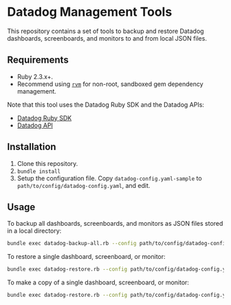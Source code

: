 # Datadog Management Tools

This repository contains a set of tools to backup and restore Datadog
dashboards, screenboards, and monitors to and from local JSON files.

## Requirements

* Ruby 2.3.x+.
* Recommend using [`rvm`](https://rvm.io/) for non-root, sandboxed gem dependency management.

Note that this tool uses the Datadog Ruby SDK and the Datadog APIs:
* [Datadog Ruby SDK](https://github.com/DataDog/dogapi-rb)
* [Datadog API](https://docs.datadoghq.com/api/)

## Installation

1. Clone this repository.
1. `bundle install`
1. Setup the configuration file. Copy `datadog-config.yaml-sample` to `path/to/config/datadog-config.yaml`, and edit.

## Usage

To backup all dashboards, screenboards, and monitors as JSON files stored in a local directory:
```bash
bundle exec datadog-backup-all.rb --config path/to/config/datadog-config.yaml
```

To restore a single dashboard, screenboard, or monitor:
```bash
bundle exec datadog-restore.rb --config path/to/config/datadog-config.yaml --object dashboard --file /path/to/dashboards/Some\ Dashboard.json
```

To make a copy of a single dashboard, screenboard, or monitor:
```bash
bundle exec datadog-restore.rb --config path/to/config/datadog-config.yaml --object dashboard --file /path/to/dashboards/Some\ Dashboard.json --altname "Copy of Some Dashboard"
```
